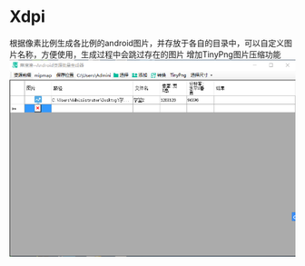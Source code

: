 # Xdpi
根据像素比例生成各比例的android图片，并存放于各自的目录中，可以自定义图片名称，方便使用，生成过程中会跳过存在的图片
增加TinyPng图片压缩功能
![image](https://github.com/kangsafe/Xdpi/blob/master/%E7%95%8C%E9%9D%A2.png)
